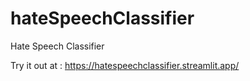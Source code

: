 # hateSpeechClassifier
Hate Speech Classifier

Try it out at : https://hatespeechclassifier.streamlit.app/ 
